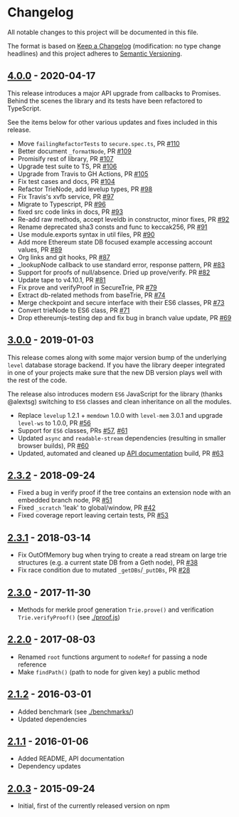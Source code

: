 # Changelog

All notable changes to this project will be documented in this file.

The format is based on [Keep a Changelog](http://keepachangelog.com/en/1.0.0/)
(modification: no type change headlines) and this project adheres to
[Semantic Versioning](http://semver.org/spec/v2.0.0.html).

## [4.0.0] - 2020-04-17

This release introduces a major API upgrade from callbacks to Promises. Behind the scenes the library and its tests have been refactored to TypeScript.

See the items below for other various updates and fixes included in this release.

- Move `failingRefactorTests` to `secure.spec.ts`, PR [#110](https://github.com/ethereumjs/merkle-patricia-tree/pull/110)
- Better document `_formatNode`, PR [#109](https://github.com/ethereumjs/merkle-patricia-tree/pull/109)
- Promisify rest of library, PR [#107](https://github.com/ethereumjs/merkle-patricia-tree/pull/107)
- Upgrade test suite to TS, PR [#106](https://github.com/ethereumjs/merkle-patricia-tree/pull/106)
- Upgrade from Travis to GH Actions, PR [#105](https://github.com/ethereumjs/merkle-patricia-tree/pull/105)
- Fix test cases and docs, PR [#104](https://github.com/ethereumjs/merkle-patricia-tree/pull/104)
- Refactor TrieNode, add levelup types, PR [#98](https://github.com/ethereumjs/merkle-patricia-tree/pull/98)
- Fix Travis's xvfb service, PR [#97](https://github.com/ethereumjs/merkle-patricia-tree/pull/97)
- Migrate to Typescript, PR [#96](https://github.com/ethereumjs/merkle-patricia-tree/pull/96)
- fixed src code links in docs, PR [#93](https://github.com/ethereumjs/merkle-patricia-tree/pull/93)
- Re-add raw methods, accept leveldb in constructor, minor fixes, PR [#92](https://github.com/ethereumjs/merkle-patricia-tree/pull/92)
- Rename deprecated sha3 consts and func to keccak256, PR [#91](https://github.com/ethereumjs/merkle-patricia-tree/pull/91)
- Use module.exports syntax in util files, PR [#90](https://github.com/ethereumjs/merkle-patricia-tree/pull/90)
- Add more Ethereum state DB focused example accessing account values, PR [#89](https://github.com/ethereumjs/merkle-patricia-tree/pull/89)
- Org links and git hooks, PR [#87](https://github.com/ethereumjs/merkle-patricia-tree/pull/87)
- \_lookupNode callback to use standard error, response pattern, PR [#83](https://github.com/ethereumjs/merkle-patricia-tree/pull/83)
- Support for proofs of null/absence. Dried up prove/verify. PR [#82](https://github.com/ethereumjs/merkle-patricia-tree/pull/82)
- Update tape to v4.10.1, PR [#81](https://github.com/ethereumjs/merkle-patricia-tree/pull/81)
- Fix prove and verifyProof in SecureTrie, PR [#79](https://github.com/ethereumjs/merkle-patricia-tree/pull/79)
- Extract db-related methods from baseTrie, PR [#74](https://github.com/ethereumjs/merkle-patricia-tree/pull/74)
- Merge checkpoint and secure interface with their ES6 classes, PR [#73](https://github.com/ethereumjs/merkle-patricia-tree/pull/73)
- Convert trieNode to ES6 class, PR [#71](https://github.com/ethereumjs/merkle-patricia-tree/pull/71)
- Drop ethereumjs-testing dep and fix bug in branch value update, PR [#69](https://github.com/ethereumjs/merkle-patricia-tree/pull/69)

[4.0.0]: https://github.com/ethereumjs/merkle-patricia-tree/compare/v3.0.0...v4.0.0

## [3.0.0] - 2019-01-03

This release comes along with some major version bump of the underlying `level`
database storage backend. If you have the library deeper integrated in one of
your projects make sure that the new DB version plays well with the rest of the
code.

The release also introduces modern `ES6` JavaScript for the library (thanks @alextsg)
switching to `ES6` classes and clean inheritance on all the modules.

- Replace `levelup` 1.2.1 + `memdown` 1.0.0 with `level-mem` 3.0.1 and upgrade `level-ws` to 1.0.0, PR [#56](https://github.com/ethereumjs/merkle-patricia-tree/pull/56)
- Support for `ES6` classes, PRs [#57](https://github.com/ethereumjs/merkle-patricia-tree/pull/57), [#61](https://github.com/ethereumjs/merkle-patricia-tree/pull/61)
- Updated `async` and `readable-stream` dependencies (resulting in smaller browser builds), PR [#60](https://github.com/ethereumjs/merkle-patricia-tree/pull/60)
- Updated, automated and cleaned up [API documentation](https://github.com/ethereumjs/merkle-patricia-tree/blob/master/docs/index.md) build, PR [#63](https://github.com/ethereumjs/merkle-patricia-tree/pull/63)

[3.0.0]: https://github.com/ethereumjs/merkle-patricia-tree/compare/v2.3.2...v3.0.0

## [2.3.2] - 2018-09-24

- Fixed a bug in verify proof if the tree contains an extension node with an embedded branch node, PR [#51](https://github.com/ethereumjs/merkle-patricia-tree/pull/51)
- Fixed `_scratch` 'leak' to global/window, PR [#42](https://github.com/ethereumjs/merkle-patricia-tree/pull/42)
- Fixed coverage report leaving certain tests, PR [#53](https://github.com/ethereumjs/merkle-patricia-tree/pull/53)

[2.3.2]: https://github.com/ethereumjs/merkle-patricia-tree/compare/v2.3.1...v2.3.2

## [2.3.1] - 2018-03-14

- Fix OutOfMemory bug when trying to create a read stream on large trie structures
  (e.g. a current state DB from a Geth node), PR [#38](https://github.com/ethereumjs/merkle-patricia-tree/pull/38)
- Fix race condition due to mutated `_getDBs`/`_putDBs`, PR [#28](https://github.com/ethereumjs/merkle-patricia-tree/pull/28)

[2.3.1]: https://github.com/ethereumjs/merkle-patricia-tree/compare/v2.3.0...v2.3.1

## [2.3.0] - 2017-11-30

- Methods for merkle proof generation `Trie.prove()` and verification `Trie.verifyProof()` (see [./proof.js](./proof.js))

[2.3.0]: https://github.com/ethereumjs/merkle-patricia-tree/compare/v2.2.0...v2.3.0

## [2.2.0] - 2017-08-03

- Renamed `root` functions argument to `nodeRef` for passing a node reference
- Make `findPath()` (path to node for given key) a public method

[2.2.0]: https://github.com/ethereumjs/merkle-patricia-tree/compare/v2.1.2...v2.2.0

## [2.1.2] - 2016-03-01

- Added benchmark (see [./benchmarks/](./benchmarks/))
- Updated dependencies

[2.1.2]: https://github.com/ethereumjs/merkle-patricia-tree/compare/v2.1.1...v2.1.2

## [2.1.1] - 2016-01-06

- Added README, API documentation
- Dependency updates

[2.1.1]: https://github.com/ethereumjs/merkle-patricia-tree/compare/2.0.3...v2.1.1

## [2.0.3] - 2015-09-24

- Initial, first of the currently released version on npm

[2.0.3]: https://github.com/ethereumjs/merkle-patricia-tree/compare/1.1.x...2.0.3
